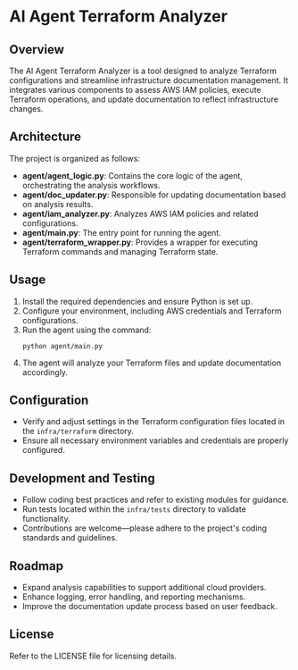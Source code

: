 # AI Agent Terraform Analyzer

## Overview
The AI Agent Terraform Analyzer is a tool designed to analyze Terraform configurations and streamline infrastructure documentation management. It integrates various components to assess AWS IAM policies, execute Terraform operations, and update documentation to reflect infrastructure changes.

## Architecture
The project is organized as follows:
- **agent/agent_logic.py**: Contains the core logic of the agent, orchestrating the analysis workflows.
- **agent/doc_updater.py**: Responsible for updating documentation based on analysis results.
- **agent/iam_analyzer.py**: Analyzes AWS IAM policies and related configurations.
- **agent/main.py**: The entry point for running the agent.
- **agent/terraform_wrapper.py**: Provides a wrapper for executing Terraform commands and managing Terraform state.

## Usage
1. Install the required dependencies and ensure Python is set up.
2. Configure your environment, including AWS credentials and Terraform configurations.
3. Run the agent using the command:
   ```
   python agent/main.py
   ```
4. The agent will analyze your Terraform files and update documentation accordingly.

## Configuration
- Verify and adjust settings in the Terraform configuration files located in the <code>infra/terraform</code> directory.
- Ensure all necessary environment variables and credentials are properly configured.

## Development and Testing
- Follow coding best practices and refer to existing modules for guidance.
- Run tests located within the <code>infra/tests</code> directory to validate functionality.
- Contributions are welcome—please adhere to the project's coding standards and guidelines.

## Roadmap
- Expand analysis capabilities to support additional cloud providers.
- Enhance logging, error handling, and reporting mechanisms.
- Improve the documentation update process based on user feedback.

## License
Refer to the LICENSE file for licensing details.
